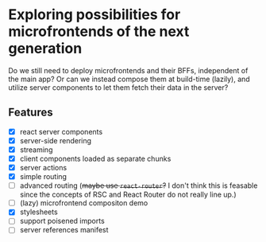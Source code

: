 # Exploring possibilities for microfrontends of the next generation

Do we still need to deploy microfrontends and their BFFs, independent of the
main app? Or can we instead compose them at build-time (lazily), and utilize
server components to let them fetch their data in the server?

## Features

- [x] react server components
- [x] server-side rendering
- [x] streaming
- [x] client components loaded as separate chunks
- [x] server actions
- [x] simple routing
- [ ] advanced routing (~~maybe use `react-router`?~~ I don't think this is
      feasable since the concepts of RSC and React Router do not really line
      up.)
- [ ] (lazy) microfrontend compositon demo
- [x] stylesheets
- [ ] support poisened imports
- [ ] server references manifest
